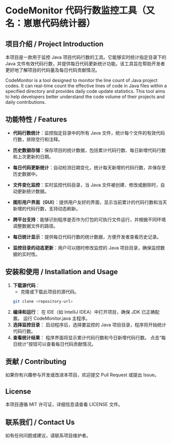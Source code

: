 # CodeMonitor 代码行数监控工具（又名：崽崽代码统计器）

## 项目介绍 / Project Introduction

本项目是一款用于监控 Java 项目代码行数的工具。它能够实时统计指定目录下的 Java 文件有效代码行数，并提供每日代码更新统计功能。该工具旨在帮助开发者更好地了解项目的代码量及每日代码贡献情况。

CodeMonitor is a tool designed to monitor the line count of Java project codes. It can real-time count the effective lines of code in Java files within a specified directory and provides daily code update statistics. This tool aims to help developers better understand the code volume of their projects and daily contributions.

## 功能特性 / Features

- **代码行数统计**：监控指定目录中的所有 Java 文件，统计每个文件的有效代码行数，排除空行和注释。
  
- **历史数据存储**：保存项目的统计数据，包括累计代码行数、每日新增代码行数和上次更新的日期。
  
- **每日代码更新统计**：自动检测日期变化，统计每天新增的代码行数，并保存至历史数据中。
  
- **文件变化监控**：实时监控代码目录，当 Java 文件被创建、修改或删除时，自动更新统计数据。
  
- **图形用户界面（GUI）**：提供用户友好的界面，显示当前累计的代码行数和当天新增的代码行数，支持动态刷新。

- **跨平台支持**：能够识别程序是否作为打包的可执行文件运行，并根据不同环境调整数据文件的路径。

- **每日统计显示**：提供每日代码行数的统计数据，方便开发者查看历史记录。

- **监控目录的动态更新**：用户可以随时修改监控的 Java 项目目录，确保监控数据的实时性。

## 安装和使用 / Installation and Usage

1. **下载源代码**：
   - 克隆或下载此项目的源代码。
   ```bash
   git clone <repository-url>
   ```
2. **编译和运行**：
在 IDE（如 IntelliJ IDEA）中打开项目，确保 JDK 已正确配置。
运行 CodeMonitor.java 主程序。
3. **选择监控目录**：
启动程序后，选择要监控的 Java 项目目录，程序将开始统计代码行数。
4. **查看统计结果**：
程序界面将显示累计代码行数和今日新增代码行数。
点击“每日统计”按钮可以查看每日代码贡献情况。
## 贡献 / Contributing
如果你有兴趣参与开发或改进本项目，欢迎提交 Pull Request 或提出 Issue。

## License
本项目遵循 MIT 许可证，详细信息请查看 LICENSE 文件。

## 联系我们 / Contact Us
如有任何问题或建议，请联系项目维护者。

